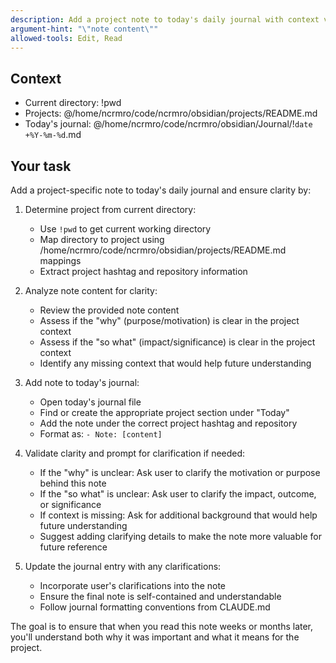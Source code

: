 ```yaml
---
description: Add a project note to today's daily journal with context validation
argument-hint: "\"note content\""
allowed-tools: Edit, Read
---
```


## Context

- Current directory: !pwd
- Projects: @/home/ncrmro/code/ncrmro/obsidian/projects/README.md
- Today's journal: @/home/ncrmro/code/ncrmro/obsidian/Journal/!`date +%Y-%m-%d`.md

## Your task

Add a project-specific note to today's daily journal and ensure clarity by:

1. Determine project from current directory:
   - Use `!pwd` to get current working directory
   - Map directory to project using /home/ncrmro/code/ncrmro/obsidian/projects/README.md mappings
   - Extract project hashtag and repository information

2. Analyze note content for clarity:
   - Review the provided note content
   - Assess if the "why" (purpose/motivation) is clear in the project context
   - Assess if the "so what" (impact/significance) is clear in the project context
   - Identify any missing context that would help future understanding

3. Add note to today's journal:
   - Open today's journal file
   - Find or create the appropriate project section under "Today"
   - Add the note under the correct project hashtag and repository
   - Format as: `- Note: [content]`

4. Validate clarity and prompt for clarification if needed:
   - If the "why" is unclear: Ask user to clarify the motivation or purpose behind this note
   - If the "so what" is unclear: Ask user to clarify the impact, outcome, or significance
   - If context is missing: Ask for additional background that would help future understanding
   - Suggest adding clarifying details to make the note more valuable for future reference

5. Update the journal entry with any clarifications:
   - Incorporate user's clarifications into the note
   - Ensure the final note is self-contained and understandable
   - Follow journal formatting conventions from CLAUDE.md

The goal is to ensure that when you read this note weeks or months later, you'll understand both why it was important and what it means for the project.